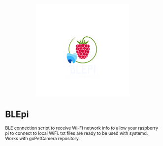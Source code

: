 <p align="center">
    <img src="assests/BLEpi Logo.png" height=300 width=300>
</p>


# BLEpi
BLE connection script to receive Wi-Fi network info to allow your raspberry pi to connect to local WiFi.
txt files are ready to be used with systemd. Works with goPetCamera repository.



